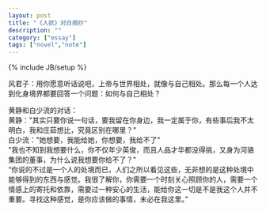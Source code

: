 ```yaml
---
layout: post
title: "《人欲》对白摘抄"
description: ""
category: ["essay"]
tags: ["novel","note"]
---
```

{% include JB/setup %}

风君子：用你愿意听话说吧，上帝与世界相处，就像与自己相处。那么每一个人达到化身境界都要回答一个问题：如何与自己相处？

黄静和白少流的对话：
<br>
黄静："其实只要你说一句话，要我留在你身边，我一定属于你，有些事后我不太明白，我和庄茹想比，究竟区别在哪里？"
<br>
白少流："她想要，我能给她，你想要，我给不了"
<br>
"我也不知到我想要什么，你不仅年少英俊，而且人品才华都没得挑，又身为河骆集团的董事，为什么说我想要你给不了？"
<br>
“你说的不过是一个人的处境而已，人们之所以看见这些，无非想的是这种处境中能够得到的东西与感觉。我很了解你，你需要一个时刻关心照顾你的人，需要一个情感上的寄托和依靠，需要过一种安心的生活，能给你这一切是不是我这个人并不重要。寻找这种感觉，是你应该做的事情，未必在我这里。”


